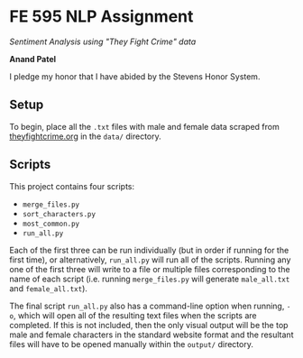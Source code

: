 # FE 595 NLP Assignment
*Sentiment Analysis using "They Fight Crime" data*

**Anand Patel**

I pledge my honor that I have abided by the Stevens Honor System.


## Setup

 To begin, place all the `.txt` files with male and female data scraped from [theyfightcrime.org](https://theyfightcrime.org)
 in the `data/` directory.

## Scripts 

This project contains four scripts:
* `merge_files.py`
* `sort_characters.py`
* `most_common.py`
* `run_all.py`

Each of the first three can be run individually (but in order if running for the first time), or alternatively,
 `run_all.py` will run all of the scripts. Running any one of the first three will write to a file or multiple files
 corresponding to the name of each script (i.e. running `merge_files.py` will generate `male_all.txt` and 
 `female_all.txt`).
 
 The final script `run_all.py` also has a command-line option when running, `-o`, which will open all of the resulting
 text files when the scripts are completed. If this is not included, then the only visual output will be the top male and
 female characters in the standard website format and the resultant files will have to be opened manually within the 
 `output/` directory.
